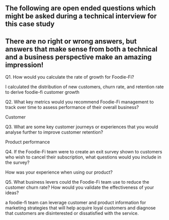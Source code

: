 ## The following are open ended questions which might be asked during a technical interview for this case study

## There are no right or wrong answers, but answers that make sense from both a technical and a business perspective make an amazing impression!

Q1. How would you calculate the rate of growth for Foodie-Fi?

I calculated the distribution of new customers, churn rate, and retention rate to derive foodie-fi customer growth

Q2. What key metrics would you recommend Foodie-Fi management to track over time to assess performance of their overall business?

Customer

Q3. What are some key customer journeys or experiences that you would analyse further to improve customer retention?

Product performance

Q4. If the Foodie-Fi team were to create an exit survey shown to customers who wish to cancel their subscription, what questions would you include in the survey?

How was your experience when using our product?

Q5. What business levers could the Foodie-Fi team use to reduce the customer churn rate? How would you validate the effectiveness of your ideas?

a foodie-fi team can leverage customer and product information for marketing strategies that will help acquire loyal customers and diagnose that customers are disinterested or dissatisfied with the service.

